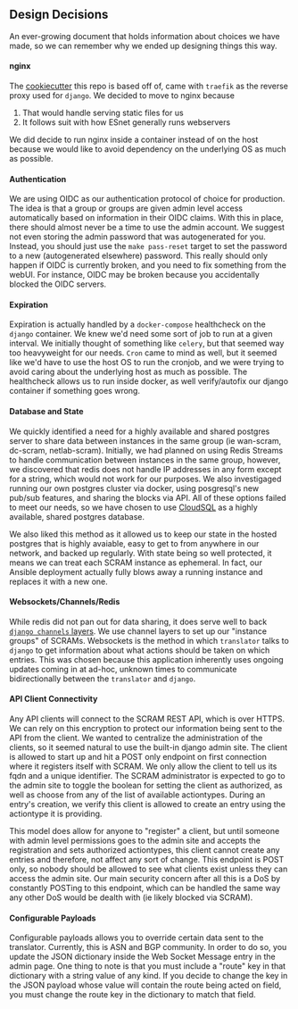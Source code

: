 ## Design Decisions
An ever-growing document that holds information about choices we have made, so we can remember why we ended up designing
things this way.

#### nginx
The [cookiecutter](https://github.com/cookiecutter/cookiecutter-django) this repo is based off of, came with `traefik` 
as the reverse proxy used for `django`. We decided to move to nginx because
1. That would handle serving static files for us
1. It follows suit with how ESnet generally runs webservers

We did decide to run nginx inside a container instead of on the host because we would like to avoid dependency on the
underlying OS as much as possible.

#### Authentication
We are using OIDC as our authentication protocol of choice for production. The idea is that a group or groups are given
admin level access automatically based on information in their OIDC claims. With this in place, there should almost 
never be a time to use the admin account. We suggest not even storing the admin password that was autogenerated for you.
Instead, you should just use the `make pass-reset` target to set the password to a new (autogenerated elsewhere) 
password. This really should only happen if OIDC is currently broken, and you need to fix something from the webUI. For
instance, OIDC may be broken because you accidentally blocked the OIDC servers.

#### Expiration
Expiration is actually handled by a `docker-compose` healthcheck on the `django` container. We knew we'd need some sort
of job to run at a given interval. We initially thought of something like `celery`, but that seemed way too heavyweight
for our needs. `Cron` came to mind as well, but it seemed like we'd have to use the host OS to run the cronjob, and
we were trying to avoid caring about the underlying host as much as possible. The healthcheck allows us to run inside
docker, as well verify/autofix our django container if something goes wrong.

#### Database and State
We quickly identified a need for a highly available and shared postgres server to share data between instances in the 
same group (ie wan-scram, dc-scram, netlab-scram). Initially, we had planned on using Redis Streams to handle 
communication between instances in the same group, however, we discovered that redis does not handle IP addresses in any
form except for a string, which would not work for our purposes. We also investigaged running our own postgres cluster
via docker, using posgresql's new pub/sub features, and sharing the blocks via API. All of these options failed to 
meet our needs, so we have chosen to use [CloudSQL](https://cloud.google.com/sql) as a highly available, shared postgres
database.

We also liked this method as it allowed us to keep our state in the hosted postgres that is highly avaiable, easy to get
to from anywhere in our network, and backed up regularly. With state being so well protected, it means we can treat each
SCRAM instance as ephemeral. In fact, our Ansible deployment actually fully blows away a running instance and replaces 
it with a new one.

#### Websockets/Channels/Redis
While redis did not pan out for data sharing, it does serve well to back 
[`django channels` layers](https://channels.readthedocs.io/en/latest/topics/channel_layers.html). We use channel layers
to set up our "instance groups" of SCRAMs. Websockets is the method in which `translator` talks to `django` to get
information about what actions should be taken on which entries. This was chosen because this application inherently 
uses ongoing updates coming in at ad-hoc, unknown times to communicate bidirectionally between the `translator` and 
`django`.

#### API Client Connectivity
Any API clients will connect to the SCRAM REST API, which is over HTTPS. We can rely on this encryption to protect our
information being sent to the API from the client. We wanted to centralize the administration of the clients, so it 
seemed natural to use the built-in django admin site. The client is allowed to start up and hit a POST only endpoint on
first connection where it registers itself with SCRAM. We only allow the client to tell us its fqdn and a unique 
identifier. The SCRAM administrator is expected to go to the admin site to toggle the boolean for setting the client as 
authorized, as well as choose from any of the list of available actiontypes. During an entry's creation, we verify this
client is allowed to create an entry using the actiontype it is providing.

This model does allow for anyone to "register" a client, but until someone with admin level permissions goes to the admin
site and accepts the registration and sets authorized actiontypes, this client cannot create any entries and therefore,
not affect any sort of change. This endpoint is POST only, so nobody should be allowed to see what clients exist unless
they can access the admin site. Our main security concern after all this is a DoS by constantly POSTing to this endpoint,
which can be handled the same way any other DoS would be dealth with (ie likely blocked via SCRAM).

#### Configurable Payloads
Configurable payloads allows you to override certain data sent to the translator. Currently, this is ASN and BGP community.
In order to do so, you update the JSON dictionary inside the Web Socket Message entry in the admin page. One thing to note
is that you must include a "route" key in that dictionary with a string value of any kind. If you decide to change the 
key in the JSON payload whose value will contain the route being acted on field, you must change the route key in the 
dictionary to match that field.
